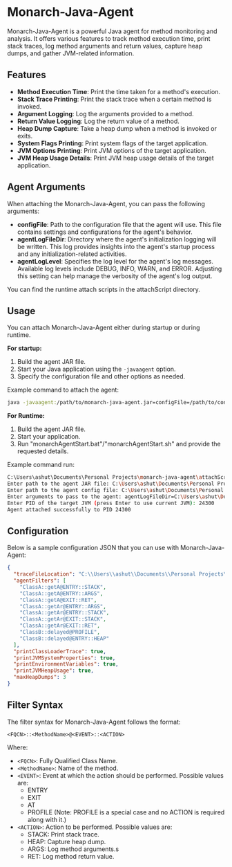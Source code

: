# Monarch-Java-Agent

Monarch-Java-Agent is a powerful Java agent for method monitoring and analysis. It offers various features to track method execution time, print stack traces, log method arguments and return values, capture heap dumps, and gather JVM-related information.

## Features

- **Method Execution Time**: Print the time taken for a method's execution.
- **Stack Trace Printing**: Print the stack trace when a certain method is invoked.
- **Argument Logging**: Log the arguments provided to a method.
- **Return Value Logging**: Log the return value of a method.
- **Heap Dump Capture**: Take a heap dump when a method is invoked or exits.
- **System Flags Printing**: Print system flags of the target application.
- **JVM Options Printing**: Print JVM options of the target application.
- **JVM Heap Usage Details**: Print JVM heap usage details of the target application.

## Agent Arguments

When attaching the Monarch-Java-Agent, you can pass the following arguments:

- **configFile**: Path to the configuration file that the agent will use. This file contains settings and configurations for the agent's behavior.
- **agentLogFileDir**: Directory where the agent's initialization logging will be written. This log provides insights into the agent's startup process and any initialization-related activities.
- **agentLogLevel**: Specifies the log level for the agent's log messages. Available log levels include DEBUG, INFO, WARN, and ERROR. Adjusting this setting can help manage the verbosity of the agent's log output.

You can find the runtime attach scripts in the attachScript directory.


## Usage

You can attach Monarch-Java-Agent either during startup or during runtime.

**For startup:**

1. Build the agent JAR file.
2. Start your Java application using the `-javaagent` option.
3. Specify the configuration file and other options as needed.

Example command to attach the agent:

```bash 
java -javaagent:/path/to/monarch-java-agent.jar=configFile=/path/to/config.json,agentLogFileDir=/path/to/log/dir,agentLogLevel=DEBUG YourMainClass
```

**For Runtime:**

1. Build the agent JAR file.
2. Start your application.
3. Run "monarchAgentStart.bat"/"monarchAgentStart.sh" and provide the requested details.

Example command run:
```bash 
C:\Users\ashut\Documents\Personal Projects\monarch-java-agent\attachScript> .\monarchAgentStart.bat
Enter path to the agent JAR file: C:\Users\ashut\Documents\Personal Projects\monarch-java-agent\target\monarch-java-agent-1.0-SNAPSHOT.jar
Enter path to the agent config file: C:\Users\ashut\Documents\Personal Projects\monarch-java-agent\sampleConfig\mConfig.json
Enter arguments to pass to the agent: agentLogFileDir=C:\Users\ashut\Documents\Personal Projects\manualTesting,agentLogLevel=DEBUG
Enter PID of the target JVM (press Enter to use current JVM): 24300
Agent attached successfully to PID 24300
```

## Configuration

Below is a sample configuration JSON that you can use with Monarch-Java-Agent:

```json
{
  "traceFileLocation": "C:\\Users\\ashut\\Documents\\Personal Projects\\manualTesting",
  "agentFilters": [
    "ClassA::getA@ENTRY::STACK",
    "ClassA::getA@ENTRY::ARGS",
    "ClassA::getA@EXIT::RET",
    "ClassA::getAr@ENTRY::ARGS",
    "ClassA::getAr@ENTRY::STACK",
    "ClassA::getAr@EXIT::STACK",
    "ClassA::getAr@EXIT::RET",
    "ClassB::delayed@PROFILE",
    "ClassB::delayed@ENTRY::HEAP"
  ],
  "printClassLoaderTrace": true,
  "printJVMSystemProperties": true,
  "printEnvironmentVariables": true,
  "printJVMHeapUsage": true,
  "maxHeapDumps": 3
}
```

## Filter Syntax

The filter syntax for Monarch-Java-Agent follows the format:

```plaintext
<FQCN>::<MethodName>@<EVENT>::<ACTION>
```

Where:

- `<FQCN>`: Fully Qualified Class Name.
- `<MethodName>`: Name of the method.
- `<EVENT>`: Event at which the action should be performed. Possible values are:
    - ENTRY
    - EXIT
    - AT
    - PROFILE (Note: PROFILE is a special case and no ACTION is required along with it.)
- `<ACTION>`: Action to be performed. Possible values are:
    - STACK: Print stack trace.
    - HEAP: Capture heap dump.
    - ARGS: Log method arguments.s
    - RET: Log method return value.